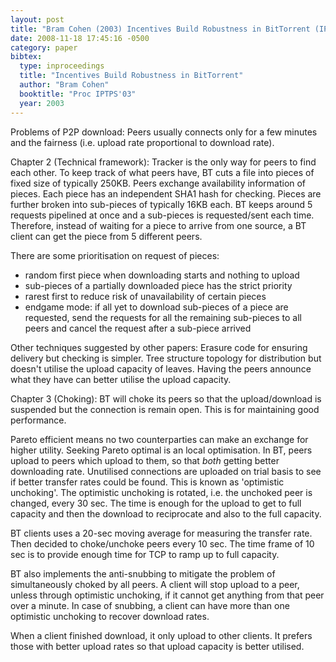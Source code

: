 ```yaml
---
layout: post
title: "Bram Cohen (2003) Incentives Build Robustness in BitTorrent (IPTPS'03)"
date: 2008-11-18 17:45:16 -0500
category: paper
bibtex:
  type: inproceedings
  title: "Incentives Build Robustness in BitTorrent"
  author: "Bram Cohen"
  booktitle: "Proc IPTPS'03"
  year: 2003
---
```

Problems of P2P download: Peers usually connects only for a few minutes and the fairness (i.e. upload rate proportional to download rate).

Chapter 2 (Technical framework): Tracker is the only way for peers to find each other. To keep track of what peers have, BT cuts a file into pieces of fixed size of typically 250KB. Peers exchange availability information of pieces. Each piece has an independent SHA1 hash for checking. Pieces are further broken into sub-pieces of typically 16KB each. BT keeps around 5 requests pipelined at once and a sub-pieces is requested/sent each time. Therefore, instead of waiting for a piece to arrive from one source, a BT client can get the piece from 5 different peers.

There are some prioritisation on request of pieces:
  * random first piece when downloading starts and nothing to upload
  * sub-pieces of a partially downloaded piece has the strict priority
  * rarest first to reduce risk of unavailability of certain pieces
  * endgame mode: if all yet to download sub-pieces of a piece are requested, send the requests for all the remaining sub-pieces to all peers and cancel the request after a sub-piece arrived

Other techniques suggested by other papers: Erasure code for ensuring delivery but checking is simpler. Tree structure topology for distribution but doesn't utilise the upload capacity of leaves. Having the peers announce what they have can better utilise the upload capacity.

Chapter 3 (Choking): BT will choke its peers so that the upload/download is suspended but the connection is remain open. This is for maintaining good performance.

Pareto efficient means no two counterparties can make an exchange for higher utility. Seeking Pareto optimal is an local optimisation. In BT, peers upload to peers which upload to them, so that *both* getting better downloading rate. Unutilised connections are uploaded on trial basis to see if better transfer rates could be found. This is known as 'optimistic unchoking'. The optimistic unchoking is rotated, i.e. the unchoked peer is changed, every 30 sec. The time is enough for the upload to get to full capacity and then the download to reciprocate and also to the full capacity.

BT clients uses a 20-sec moving average for measuring the transfer rate. Then decided to choke/unchoke peers every 10 sec. The time frame of 10 sec is to provide enough time for TCP to ramp up to full capacity.

BT also implements the anti-snubbing to mitigate the problem of simultaneously choked by all peers. A client will stop upload to a peer, unless through optimistic unchoking, if it cannot get anything from that peer over a minute. In case of snubbing, a client can have more than one optimistic unchoking to recover download rates.

When a client finished download, it only upload to other clients. It prefers those with better upload rates so that upload capacity is better utilised.

